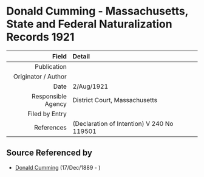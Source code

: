 ﻿---
layout: page
permalink: /sources/s12499532
---

# Donald Cumming - Massachusetts, State and Federal Naturalization Records 1921

Field | Detail
---:|:---
Publication | 
Originator / Author | 
Date | 2/Aug/1921
Responsible Agency | District Court, Massachusetts
Filed by Entry | 
References | (Declaration of Intention) V 240 No 119501

## Source Referenced by

* [Donald Cumming](../people/@89853996@-donald-cumming-b1889-12-17-d.md) (17/Dec/1889 - )
